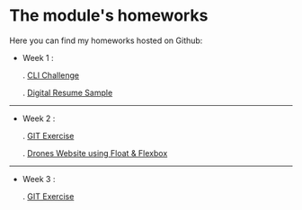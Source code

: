 # The module's homeworks

Here you can find my homeworks hosted on Github:

- Week 1 :
  
  . [CLI Challenge](https://alexandersaid.github.io/HYF-Module-HTMLCSSGIT/week1/cli.txt)

  . [Digital Resume Sample](https://alexandersaid.github.io/HYF-Module-HTMLCSSGIT/week1/DigitalResume/)

---

- Week 2 :
  
  . [GIT Exercise](https://alexandersaid.github.io/Favorite-cmd-commands/)

  . [Drones Website using Float & Flexbox](https://alexandersaid.github.io/HYF-Module-HTMLCSSGIT/week2/DronesWebsite/)

---

- Week 3 :

  . [GIT Exercise](https://github.com/AlexanderSaid/Animals)

